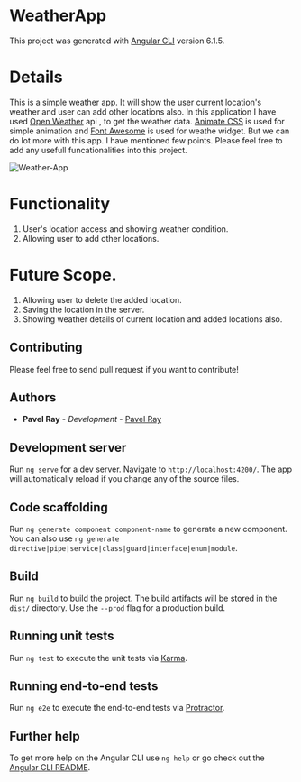 # WeatherApp

This project was generated with [Angular CLI](https://github.com/angular/angular-cli) version 6.1.5.


# Details
This is a simple weather app. It will show the user current location's weather and user can add other locations also. In this application I have used [Open Weather](https://openweathermap.org/) api , to get the weather data. [Animate CSS](https://daneden.github.io/animate.css/) is used for simple animation and [Font Awesome](https://fontawesome.com) is used for weathe widget. 
But we can do lot more with this app. I have mentioned few points. Please feel free to add any usefull funcationalities into this project. 

![Weather-App](https://raw.githubusercontent.com/pavelray/todo-redux/master/src/Weather-App.jpg)

# Functionality
1. User's location access and showing weather condition.
2. Allowing user to add other locations.


# Future Scope.
1. Allowing user to delete the added location.
2. Saving the location in the server.
3. Showing weather details of current location and added locations also. 

## Contributing

Please feel free to send pull request if you want to contribute!

## Authors

- **Pavel Ray** - _Development_ - [Pavel Ray](https://github.com/pavelray)


## Development server

Run `ng serve` for a dev server. Navigate to `http://localhost:4200/`. The app will automatically reload if you change any of the source files.

## Code scaffolding

Run `ng generate component component-name` to generate a new component. You can also use `ng generate directive|pipe|service|class|guard|interface|enum|module`.

## Build

Run `ng build` to build the project. The build artifacts will be stored in the `dist/` directory. Use the `--prod` flag for a production build.

## Running unit tests

Run `ng test` to execute the unit tests via [Karma](https://karma-runner.github.io).

## Running end-to-end tests

Run `ng e2e` to execute the end-to-end tests via [Protractor](http://www.protractortest.org/).

## Further help

To get more help on the Angular CLI use `ng help` or go check out the [Angular CLI README](https://github.com/angular/angular-cli/blob/master/README.md).
